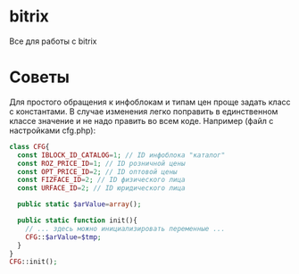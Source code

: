 bitrix
======
Все для работы с bitrix

Советы
======
Для простого обращения к инфоблокам и типам цен проще задать класс с константами. В случае изменения легко поправить в единственном классе значение и не надо править во всем коде. Например (файл с настройками cfg.php):
```php
class CFG{
  const IBLOCK_ID_CATALOG=1; // ID инфоблока "каталог"
  const ROZ_PRICE_ID=1; // ID розничной цены
  const OPT_PRICE_ID=2; // ID оптовой цены
  const FIZFACE_ID=2; // ID физического лица
  const URFACE_ID=2; // ID юридического лица

  public static $arValue=array();

  public static function init(){
    // ... здесь можно инициализировать переменные ...
    CFG::$arValue=$tmp;
  }
}
CFG::init();
```